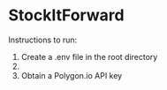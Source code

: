 # StockItForward

Instructions to run:

1. Create a .env file in the root directory
2.
3. Obtain a Polygon.io API key
